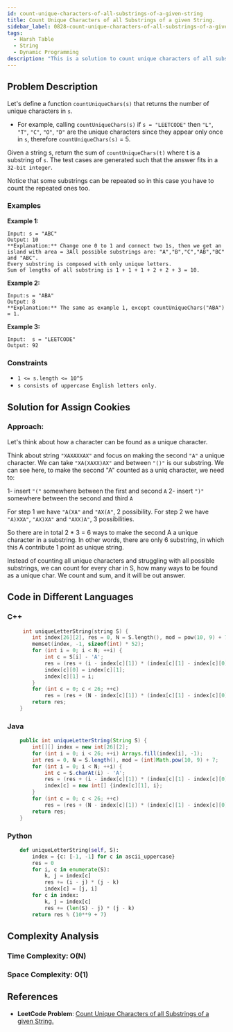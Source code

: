 ```yaml
---
id: count-unique-characters-of-all-substrings-of-a-given-string
title: Count Unique Characters of all Substrings of a given String.
sidebar_label: 0828-count-unique-characters-of-all-substrings-of-a-given-string
tags:
  - Harsh Table
  - String
  - Dynamic Programming
description: "This is a solution to count unique characters of all substrings of a given-string problem on LeetCode."
---
```


## Problem Description

Let's define a function `countUniqueChars(s)` that returns the number of unique characters in `s`.

- For example, calling `countUniqueChars(s)` if `s = "LEETCODE"` then 
  `"L"`, `"T"`, `"C"`, `"O"`, `"D"` are the unique characters since they appear only once in `s`, therefore `countUniqueChars(s)` = 5.

Given a string s, return the sum of `countUniqueChars(t)` where t is a substring of `s`. The test cases are generated such that the answer fits in a `32-bit integer`.

Notice that some substrings can be repeated so in this case you have to count the repeated ones too.

### Examples

**Example 1:**

```
Input: s = "ABC"
Output: 10
**Explanation:** Change one 0 to 1 and connect two 1s, then we get an island with area = 3All possible substrings are: "A","B","C","AB","BC" and "ABC".
Every substring is composed with only unique letters.
Sum of lengths of all substring is 1 + 1 + 1 + 2 + 2 + 3 = 10.
```

**Example 2:**

```
Input:s = "ABA"
Output: 8
**Explanation:** The same as example 1, except countUniqueChars("ABA") = 1.
```

**Example 3:**

```
Input:  s = "LEETCODE"
Output: 92
```

### Constraints

- `1 <= s.length <= 10^5`
- `s consists of uppercase English letters only.`


## Solution for Assign Cookies

### Approach:

Let's think about how a character can be found as a unique character.

Think about string `"XAXAXXAX"` and focus on making the second `"A"` a unique character.
We can take `"XA(XAXX)AX"` and between `"()"` is our substring.
We can see here, to make the second "A" counted as a uniq character, we need to:

 1-  insert `"("` somewhere between the first and second `A`
 2-  insert `")"` somewhere between the second and third `A`

For step 1 we have `"A(XA"` and `"AX(A"`, 2 possibility.
For step 2 we have `"A)XXA"`, `"AX)XA"` and `"AXX)A"`, 3 possibilities.

So there are in total 2 * 3 = 6 ways to make the second A a unique character in a substring.
In other words, there are only 6 substring, in which this A contribute 1 point as unique string.

Instead of counting all unique characters and struggling with all possible substrings,
we can count for every char in S, how many ways to be found as a unique char.
We count and sum, and it will be out answer.



## Code in Different Languages

### C++

```cpp
     int uniqueLetterString(string S) {
        int index[26][2], res = 0, N = S.length(), mod = pow(10, 9) + 7;
        memset(index, -1, sizeof(int) * 52);
        for (int i = 0; i < N; ++i) {
            int c = S[i] - 'A';
            res = (res + (i - index[c][1]) * (index[c][1] - index[c][0]) % mod) % mod;
            index[c][0] = index[c][1];
            index[c][1] = i;
        }
        for (int c = 0; c < 26; ++c)
            res = (res + (N - index[c][1]) * (index[c][1] - index[c][0]) % mod) % mod;
        return res;
    }


```
### Java

```java
    public int uniqueLetterString(String S) {
        int[][] index = new int[26][2];
        for (int i = 0; i < 26; ++i) Arrays.fill(index[i], -1);
        int res = 0, N = S.length(), mod = (int)Math.pow(10, 9) + 7;
        for (int i = 0; i < N; ++i) {
            int c = S.charAt(i) - 'A';
            res = (res + (i - index[c][1]) * (index[c][1] - index[c][0]) % mod) % mod;
            index[c] = new int[] {index[c][1], i};
        }
        for (int c = 0; c < 26; ++c)
            res = (res + (N - index[c][1]) * (index[c][1] - index[c][0]) % mod) % mod;
        return res;
    }


```

### Python

```python
    def uniqueLetterString(self, S):
        index = {c: [-1, -1] for c in ascii_uppercase}
        res = 0
        for i, c in enumerate(S):
            k, j = index[c]
            res += (i - j) * (j - k)
            index[c] = [j, i]
        for c in index:
            k, j = index[c]
            res += (len(S) - j) * (j - k)
        return res % (10**9 + 7)
```

## Complexity Analysis

### Time Complexity: O(N)

### Space Complexity: O(1)

## References

- **LeetCode Problem**: [Count Unique Characters of all Substrings of a given String.](https://leetcode.com/problems/count-unique-characters-of-all-substrings-of-a-given-string/)

